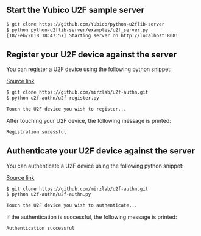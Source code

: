 ## Start the Yubico U2F sample server

```sh
$ git clone https://github.com/Yubico/python-u2flib-server
$ python python-u2flib-server/examples/u2f_server.py
[18/Feb/2018 18:47:57] Starting server on http://localhost:8081
```
## Register your U2F device against the server

You can register a U2F device using the following python snippet:

[Source link](https://github.com/mirzlab/u2f-authn/blob/master/u2f-register.py)

```sh
$ git clone https://github.com/mirzlab/u2f-authn.git
$ python u2f-authn/u2f-register.py

Touch the U2F device you wish to register...
```

After touching your U2F device, the following message is printed:

```sh
Registration sucessful
```

## Authenticate your U2F device against the server

You can authenticate a U2F device using the following python snippet:

[Source link](https://github.com/mirzlab/u2f-authn/blob/master/u2f-authn.py)

```sh
$ git clone https://github.com/mirzlab/u2f-authn.git
$ python u2f-authn/u2f-authn.py

Touch the U2F device you wish to authenticate...
```

If the authentication is successful, the following message is printed:

```sh
Authentication successful
```
